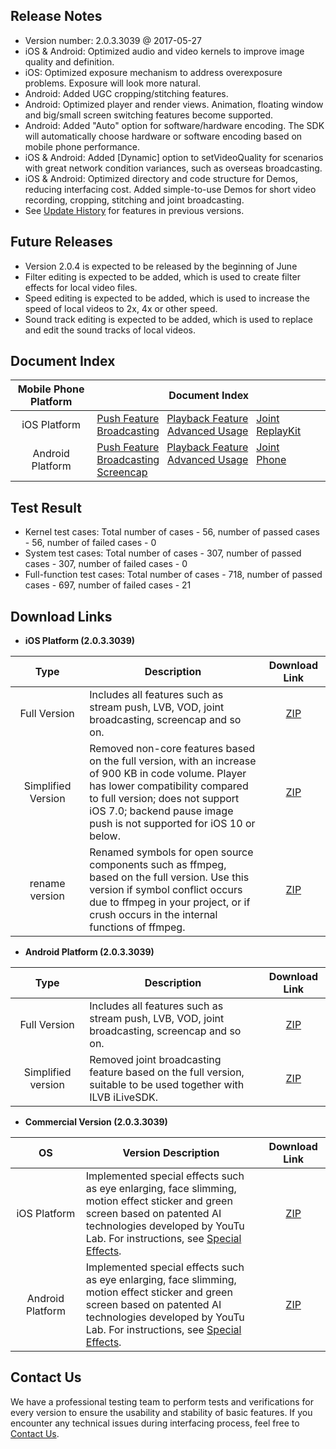 ## Release Notes
- Version number: 2.0.3.3039 @ 2017-05-27
- iOS & Android: Optimized audio and video kernels to improve image quality and definition.
- iOS: Optimized exposure mechanism to address overexposure problems. Exposure will look more natural.
- Android: Added UGC cropping/stitching features.
- Android: Optimized player and render views. Animation, floating window and big/small screen switching features become supported.
- Android: Added "Auto" option for software/hardware encoding. The SDK will automatically choose hardware or software encoding based on mobile phone performance.
- iOS & Android: Added [Dynamic] option to setVideoQuality for scenarios with great network condition variances, such as overseas broadcasting.
- iOS & Android: Optimized directory and code structure for Demos, reducing interfacing cost. Added simple-to-use Demos for short video recording, cropping, stitching and joint broadcasting.
- See [Update History](https://cloud.tencent.com/document/product/454/7878) for features in previous versions.


## Future Releases
- Version 2.0.4 is expected to be released by the beginning of June
- Filter editing is expected to be added, which is used to create filter effects for local video files.
- Speed editing is expected to be added, which is used to increase the speed of local videos to 2x, 4x or other speed.
- Sound track editing is expected to be added, which is used to replace and edit the sound tracks of local videos.

## Document Index

| Mobile Phone Platform | Document Index |
|:-------:|---------|
| iOS Platform | [Push Feature](https://cloud.tencent.com/document/product/454/7879) &nbsp; [Playback Feature](https://cloud.tencent.com/document/product/454/7880) &nbsp; [Joint Broadcasting](https://cloud.tencent.com/document/product/454/8090) &nbsp; [Advanced Usage](https://cloud.tencent.com/document/product/454/7884) &nbsp; [ReplayKit](https://cloud.tencent.com/document/product/454/7883)  | 
| Android Platform | [Push Feature](https://cloud.tencent.com/document/product/454/7885) &nbsp; [Playback Feature](https://cloud.tencent.com/document/product/454/7886) &nbsp; [Joint Broadcasting](https://cloud.tencent.com/document/product/454/8091) &nbsp; [Advanced Usage](https://cloud.tencent.com/document/product/454/7890) &nbsp; [Phone Screencap](https://cloud.tencent.com/document/product/454/7889) | 

## Test Result
- Kernel test cases: Total number of cases - 56, number of passed cases - 56, number of failed cases - 0
- System test cases: Total number of cases - 307, number of passed cases - 307, number of failed cases - 0
- Full-function test cases: Total number of cases - 718, number of passed cases - 697, number of failed cases - 21 

## Download Links
<style>
table th:nth-of-type(1) {  width:  150px; }
table th:nth-of-type(2) {  width:  550px; }
table th:nth-of-type(3) {  width:  100px; }
</style>

- **iOS Platform (2.0.3.3039)**

| Type | Description | Download Link |
| :---------: |  ---- | :----: | 
| Full Version  |  Includes all features such as stream push, LVB, VOD, joint broadcasting, screencap and so on.  | [ZIP](http://download-1252463788.cossh.myqcloud.com/RTMPSDKiOS2.0.3.3039.zip)  |
| Simplified Version  |  Removed non-core features based on the full version, with an increase of 900 KB in code volume. Player has lower compatibility compared to full version; does not support iOS 7.0; backend pause image push is not supported for iOS 10 or below.  | [ZIP](http://download-1252463788.cossh.myqcloud.com/RTMPSDKiOSSimple2.0.3.3039.zip)  |
| rename version  |  Renamed symbols for open source components such as ffmpeg, based on the full version. Use this version if symbol conflict occurs due to ffmpeg in your project, or if crush occurs in the internal functions of ffmpeg.  | [ZIP](http://download-1252463788.cossh.myqcloud.com/RTMPSDKiOSRename2.0.3.3039.zip) |

- **Android Platform (2.0.3.3039)**

| Type | Description | Download Link |
| :---------: |  ---- | :----: | 
| Full Version  | Includes all features such as stream push, LVB, VOD, joint broadcasting, screencap and so on.  | [ZIP](http://download-1252463788.cossh.myqcloud.com/RTMPSDKAndroid2.0.3.3039.zip)  |
| Simplified version  | Removed joint broadcasting feature based on the full version, suitable to be used together with ILVB iLiveSDK.  | [ZIP](http://download-1252463788.cossh.myqcloud.com/RTMPSDKAndroidSimple2.0.3.3039.zip)  |

- **Commercial Version (2.0.3.3039)**

| OS | Version Description | Download Link |
| :---------: |  ---- | :----: | 
| iOS Platform  | Implemented special effects such as eye enlarging, face slimming, motion effect sticker and green screen based on patented AI technologies developed by YouTu Lab. For instructions, see [Special Effects](https://cloud.tencent.com/document/product/454/9018).  | [ZIP](http://downloadfix-1252463788.cosgz.myqcloud.com/RTMPSDKIOSPitu.zip) |
| Android Platform  | Implemented special effects such as eye enlarging, face slimming, motion effect sticker and green screen based on patented AI technologies developed by YouTu Lab. For instructions, see [Special Effects](https://cloud.tencent.com/document/product/454/9018).  | [ZIP](http://downloadfix-1252463788.cosgz.myqcloud.com/RTMPSDKAndroidPitu.zip) |

## Contact Us
We have a professional testing team to perform tests and verifications for every version to ensure the usability and stability of basic features. If you encounter any technical issues during interfacing process, feel free to [Contact Us](https://cloud.tencent.com/document/product/454/7998).


